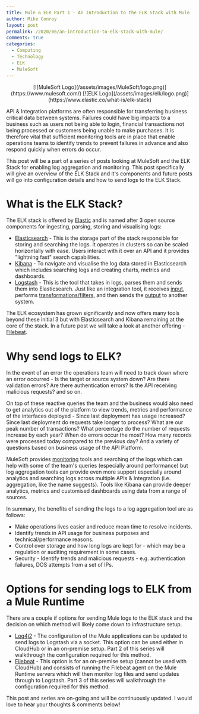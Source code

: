 ```yaml
---
title: Mule & ELK Part 1 - An Introduction to the ELK Stack with Mule
author: Mike Conroy
layout: post
permalink: /2020/06/an-introduction-to-elk-stack-with-mule/
comments: true
categories:
  - Computing
  - Technology
  - ELK
  - MuleSoft
---
```


<div markdown="1" style="text-align: center;">
  [![MuleSoft Logo](/assets/images/MuleSoft/logo.png)](https://www.mulesoft.com/)
  [![ELK Logo](/assets/images/elk/logo.png)](https://www.elastic.co/what-is/elk-stack)
</div>

API & Integration platforms are often responsible for transferring business critical data between systems. Failures could have big impacts to a business such as users not being able to login, financial transactions not being processed or customers being unable to make purchases. It is therefore vital that sufficient monitoring tools are in place that enable operations teams to identify trends to prevent failures in advance and also respond quickly when errors do occur.

This post will be a part of a series of posts looking at MuleSoft and the ELK Stack for enabling log aggregation and monitoring. This post specifically will give an overview of the ELK Stack and it's components and future posts will go into configuration details and how to send logs to the ELK Stack.

# What is the ELK Stack?

The ELK stack is offered by [Elastic](https://www.elastic.co/) and is named after 3 open source components for ingesting, parsing, storing and visualising logs:
* [Elasticsearch](https://www.elastic.co/elasticsearch/) - This is the storage part of the stack responsible for storing and searching the logs. It operates in clusters so can be scaled horizontally with ease. Users interact with it over an API and it provides "lightning fast" search capabilities.
* [Kibana](https://www.elastic.co/kibana/) - To navigate and visualise the log data stored in Elasticsearch which includes searching logs and creating charts, metrics and dashboards.
* [Logstash](https://www.elastic.co/logstash/) - This is the tool that takes in logs, parses them and sends them into Elasticsearch. Just like an integration tool, it receives [input](https://www.elastic.co/guide/en/logstash/current/input-plugins.html), performs [transformations/filters](https://www.elastic.co/guide/en/logstash/current/filter-plugins.html), and then sends the [output](https://www.elastic.co/guide/en/logstash/current/output-plugins.html) to another system.

The ELK ecosystem has grown significantly and now offers many tools beyond these initial 3 but with Elasticsearch and Kibana remaining at the core of the stack. In a future post we will take a look at another offering - [Filebeat](https://www.elastic.co/beats/filebeat).

# Why send logs to ELK?

In the event of an error the operations team will need to track down where an error occurred - Is the target or source system down? Are there validation errors? Are there authentication errors? Is the API receiving malicious requests? and so on.

On top of these reactive queries the team and the business would also need to get analytics out of the platform to view trends, metrics and performance of the interfaces deployed - Since last deployment has usage increased? Since last deployment do requests take longer to process? What are our peak number of transactions? What percentage do the number of requests increase by each year? When do errors occur the most? How many records were processed today compared to the previous day? And a variety of questions based on business usage of the API Platform.

MuleSoft provides [monitoring](https://docs.mulesoft.com/monitoring/) tools and searching of the logs which can help with some of the team's queries (especially around performance) but log aggregation tools can provide even more support especially around analytics and searching logs across multiple APIs & Integration (i.e. aggregation, like the name suggests). Tools like Kibana can provide deeper analytics, metrics and customised dashboards using data from a range of sources.

In summary, the benefits of sending the logs to a log aggregation tool are as follows:

* Make operations lives easier and reduce mean time to resolve incidents.
* Identify trends in API usage for business purposes and technical/performance reasons.
* Control over storage and how long logs are kept for - which may be a regulation or auditing requirement in some cases.
* Security - Identify trends and malicious requests - e.g. authentication failures, DOS attempts from a set of IPs.

# Options for sending logs to ELK from a Mule Runtime
There are a couple if options for sending Mule logs to the ELK stack and the decision on which method will likely come down to infrastructure setup.
* [Log4j2](https://logging.apache.org/log4j/2.x/) - The configuration of the Mule applications can be updated to send logs to Logstash via a socket. This option can be used either in CloudHub or in an on-premise setup. Part 2 of this series will walkthrough the configuration required for this method.
* [Filebeat](https://www.elastic.co/beats/filebeat) - This option is for an on-premise setup (cannot be used with CloudHub) and consists of running the Filebeat agent on the Mule Runtime servers which will then monitor log files and send updates through to Logstash. Part 3 of this series will walkthrough the configuration required for this method.

This post and series are on-going and will be continuously updated. I would love to hear your thoughts & comments below!